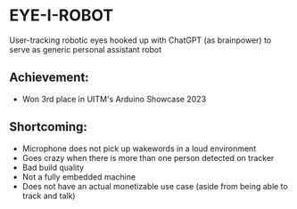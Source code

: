 # EYE-I-ROBOT
User-tracking robotic eyes hooked up with ChatGPT (as brainpower) to serve as generic personal assistant robot


## Achievement:
- Won 3rd place in UITM's Arduino Showcase 2023

## Shortcoming:
- Microphone does not pick up wakewords in a loud environment
- Goes crazy when there is more than one person detected on tracker
- Bad build quality
- Not a fully embedded machine
- Does not have an actual monetizable use case (aside from being able to track and talk)
